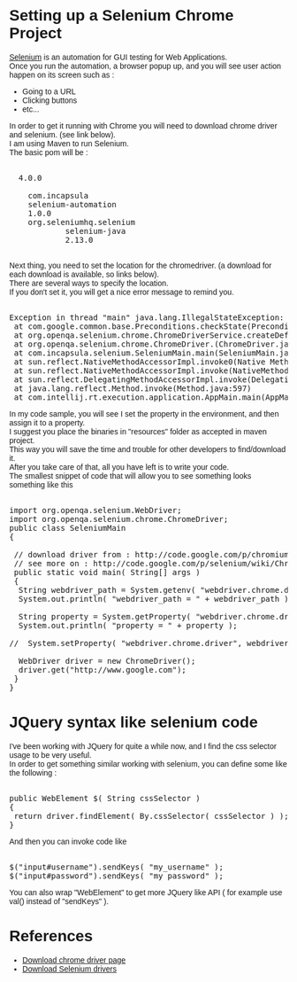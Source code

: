 <div dir="ltr" style="text-align: left;" trbidi="on"><span style="font-family: Arial, Helvetica, sans-serif;">  

# Setting up a Selenium Chrome Project

[Selenium](http://seleniumhq.org/) is an automation for GUI testing for Web Applications.  
Once you run the automation, a browser popup up, and you will see user action happen on its screen such as :  

*   Going to a URL
*   Clicking buttons
*   etc...

In order to get it running with Chrome you will need to download chrome driver and selenium. (see link below).  
I am using Maven to run Selenium.  
The basic pom will be :  

<pre class="xml" name="code"><project xmlns:xsi="http://www.w3.org/2001/XMLSchema-instance" xmlns="http://maven.apache.org/POM/4.0.0" xsi:schemalocation="http://maven.apache.org/POM/4.0.0<br />                      http://maven.apache.org/xsd/maven-4.0.0.xsd">  
  <modelversion>4.0.0  

    <groupid>com.incapsula</groupid>  
    <artifactid>selenium-automation</artifactid>  
    <version>1.0.0</version>  
    <dependencies><dependency><groupid>org.seleniumhq.selenium</groupid>  
            <artifactid>selenium-java</artifactid>  
            <version>2.13.0</version></dependency></dependencies>   
</modelversion></project>  
</pre>

Next thing, you need to set the location for the chromedriver. (a download for each download is available, so links below).  
There are several ways to specify the location.  
If you don't set it, you will get a nice error message to remind you.  

<pre>  
Exception in thread "main" java.lang.IllegalStateException: The path to the chromedriver executable must be set by the webdriver.chrome.driver system property; for more information, see http://code.google.com/p/selenium/wiki/ChromeDriver. The latest version can be downloaded from http://code.google.com/p/chromium/downloads/list  
 at com.google.common.base.Preconditions.checkState(Preconditions.java:172)  
 at org.openqa.selenium.chrome.ChromeDriverService.createDefaultService(ChromeDriverService.java:81)  
 at org.openqa.selenium.chrome.ChromeDriver.<init>(ChromeDriver.java:87)  
 at com.incapsula.selenium.SeleniumMain.main(SeleniumMain.java:19)  
 at sun.reflect.NativeMethodAccessorImpl.invoke0(Native Method)  
 at sun.reflect.NativeMethodAccessorImpl.invoke(NativeMethodAccessorImpl.java:39)  
 at sun.reflect.DelegatingMethodAccessorImpl.invoke(DelegatingMethodAccessorImpl.java:25)  
 at java.lang.reflect.Method.invoke(Method.java:597)  
 at com.intellij.rt.execution.application.AppMain.main(AppMain.java:115)  
</init></pre>

In my code sample, you will see I set the property in the environment, and then assign it to a property.  
I suggest you place the binaries in "resources" folder as accepted in maven project.  
This way you will save the time and trouble for other developers to find/download it.  
After you take care of that, all you have left is to write your code.  
The smallest snippet of code that will allow you to see something looks something like this  

<pre class="java" name="code">  
import org.openqa.selenium.WebDriver;  
import org.openqa.selenium.chrome.ChromeDriver;  
public class SeleniumMain  
{  

 // download driver from : http://code.google.com/p/chromium/downloads/list  
 // see more on : http://code.google.com/p/selenium/wiki/ChromeDriver  
 public static void main( String[] args )  
 {  
  String webdriver_path = System.getenv( "webdriver.chrome.driver" );  
  System.out.println( "webdriver_path = " + webdriver_path );  

  String property = System.getProperty( "webdriver.chrome.driver" );  
  System.out.println( "property = " + property );  

//  System.setProperty( "webdriver.chrome.driver", webdriver_path );  

  WebDriver driver = new ChromeDriver();  
  driver.get("http://www.google.com");  
 }  
}  
</pre>

# JQuery syntax like selenium code

I've been working with JQuery for quite a while now, and I find the css selector usage to be very useful.  
In order to get something similar working with selenium, you can define some like the following :

<pre name="code" class="java">  
public WebElement $( String cssSelector )  
{  
 return driver.findElement( By.cssSelector( cssSelector ) );  
}  
</pre>

And then you can invoke code like

<pre name="code" class="java">  
$("input#username").sendKeys( "my_username" );  
$("input#password").sendKeys( "my_password" );  
</pre>

You can also wrap "WebElement" to get more JQuery like API ( for example use val() instead of "sendKeys" ).

# References

*   [Download chrome driver page](http://code.google.com/p/chromium/downloads/list)
*   [Download Selenium drivers](http://seleniumhq.org/download/)

</span></div>